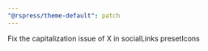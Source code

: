 ```yaml
---
"@rspress/theme-default": patch
---
```


Fix the capitalization issue of X in socialLinks presetIcons
